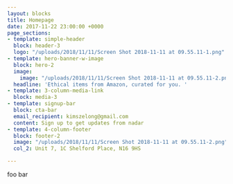```yaml
---
layout: blocks
title: Homepage
date: 2017-11-22 23:00:00 +0000
page_sections:
- template: simple-header
  block: header-3
  logo: "/uploads/2018/11/11/Screen Shot 2018-11-11 at 09.55.11-1.png"
- template: hero-banner-w-image
  block: hero-2
  image:
    image: "/uploads/2018/11/11/Screen Shot 2018-11-11 at 09.55.11-2.png"
  headline: 'Ethical items from Amazon, curated for you. '
- template: 3-column-media-link
  block: media-3
- template: signup-bar
  block: cta-bar
  email_recipient: kimszelong@gmail.com
  content: Sign up to get updates from nadar
- template: 4-column-footer
  block: footer-2
  image: "/uploads/2018/11/11/Screen Shot 2018-11-11 at 09.55.11-2.png"
  col_2: Unit 7, 1C Shelford Place, N16 9HS

---
```

foo bar